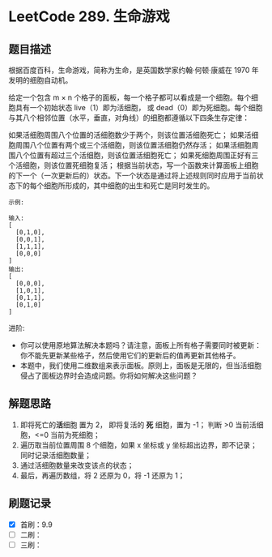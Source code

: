 # LeetCode 289. 生命游戏

## 题目描述

根据百度百科，生命游戏，简称为生命，是英国数学家约翰·何顿·康威在 1970 年发明的细胞自动机。

给定一个包含 m × n 个格子的面板，每一个格子都可以看成是一个细胞。每个细胞具有一个初始状态 live（1）即为活细胞， 或 dead（0）即为死细胞。每个细胞与其八个相邻位置（水平，垂直，对角线）的细胞都遵循以下四条生存定律：

如果活细胞周围八个位置的活细胞数少于两个，则该位置活细胞死亡；
如果活细胞周围八个位置有两个或三个活细胞，则该位置活细胞仍然存活；
如果活细胞周围八个位置有超过三个活细胞，则该位置活细胞死亡；
如果死细胞周围正好有三个活细胞，则该位置死细胞复活；
根据当前状态，写一个函数来计算面板上细胞的下一个（一次更新后的）状态。下一个状态是通过将上述规则同时应用于当前状态下的每个细胞所形成的，其中细胞的出生和死亡是同时发生的。

```
示例:

输入:
[
  [0,1,0],
  [0,0,1],
  [1,1,1],
  [0,0,0]
]
输出:
[
  [0,0,0],
  [1,0,1],
  [0,1,1],
  [0,1,0]
]
```

进阶:

- 你可以使用原地算法解决本题吗？请注意，面板上所有格子需要同时被更新：你不能先更新某些格子，然后使用它们的更新后的值再更新其他格子。
- 本题中，我们使用二维数组来表示面板。原则上，面板是无限的，但当活细胞侵占了面板边界时会造成问题。你将如何解决这些问题？

## 解题思路

1. 即将死亡的**活**细胞 置为 2， 即将复活的 **死** 细胞，置为 -1； 判断 >0 当前活细胞，<=0 当前为死细胞；
2. 遍历取当前位置周围 8 个细胞，如果 x 坐标或 y 坐标超出边界，即不记录；同时记录活细胞数量；
3. 通过活细胞数量来改变该点的状态；
4. 最后，再遍历数组，将 2 还原为 0，将 -1 还原为 1；

## 刷题记录

- [x] 首刷：9.9
- [ ] 二刷：
- [ ] 三刷：
